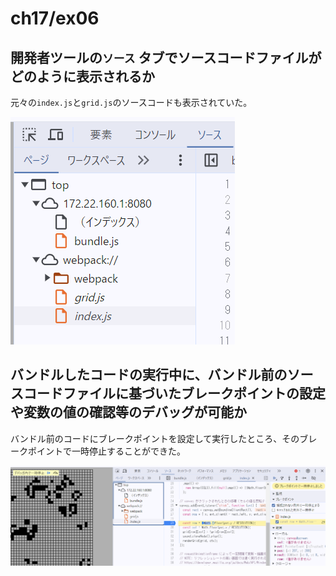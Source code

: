 # ch17/ex06

## 開発者ツールの`ソース` タブでソースコードファイルがどのように表示されるか

元々の`index.js`と`grid.js`のソースコードも表示されていた。

![alt text](images/image.png)

## バンドルしたコードの実行中に、バンドル前のソースコードファイルに基づいたブレークポイントの設定や変数の値の確認等のデバッグが可能か

バンドル前のコードにブレークポイントを設定して実行したところ、そのブレークポイントで一時停止することができた。

![alt text](images/image2.png)